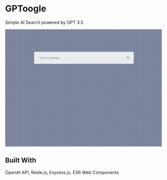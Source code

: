 # GPToogle

Simple AI Search powered by GPT 3.5

![](./doc/gptoogle.gif)

## Built With

OpenAI API, Node.js, Express.js, ES6 Web Components
